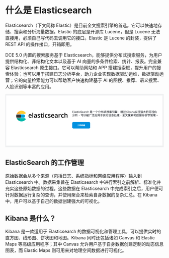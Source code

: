 # 什么是 Elasticsearch

Elasticsearch（下文简称 Elastic）是目前全文搜索引擎的首选。它可以快速地存储、搜索和分析海量数据。Elastic 的底层是开源库 Lucene，但是 Lucene 无法直接用，必须自己写代码去调用它的接口。Elastic 是 Lucene 的封装，提供了 REST API 的操作接口，开箱即用。

DCE 5.0 内置的搜索服务基于 Elasticsearch，能够提供分布式搜索服务，为用户提供结构化、非结构化文本以及基于 AI 向量的多条件检索、统计、报表。完全兼容 Elasticsearch 原生接口。它可以帮助网站和 APP 搭建搜索框，提升用户的搜索体验；也可以用于搭建日志分析平台，助力企业实现数据驱动运维，数据驱动运营；它的向量检索能力可以帮助客户快速构建基于 AI 的图搜、推荐、语义搜索、人脸识别等丰富的应用。

![欢迎界面](../images/es01.png)

## ElasticSearch 的工作管理

原始数据会从多个来源（包括日志、系统指标和网络应用程序）输入到 Elasticsearch 中。数据采集旨在 Elasticsearch 中进行索引之前解析、标准化并充实这些原始数据的过程。这些数据在 Elasticsearch 中完成索引之后，用户便可针对数据运行复杂的查询，并使用聚合来检索自身数据的复杂汇总。在 Kibana 中，用户可以基于自己的数据创建强大的可视化。

## Kibana 是什么？

Kibana 是一款适用于 Elasticsearch 的数据可视化和管理工具，可以提供实时的直方图、线形图、饼状图和地图。Kibana 同时还包括诸如 Canvas 和 Elastic Maps 等高级应用程序；其中 Canvas 允许用户基于自身数据创建定制的动态信息图表，而 Elastic Maps 则可用来对地理空间数据进行可视化。

